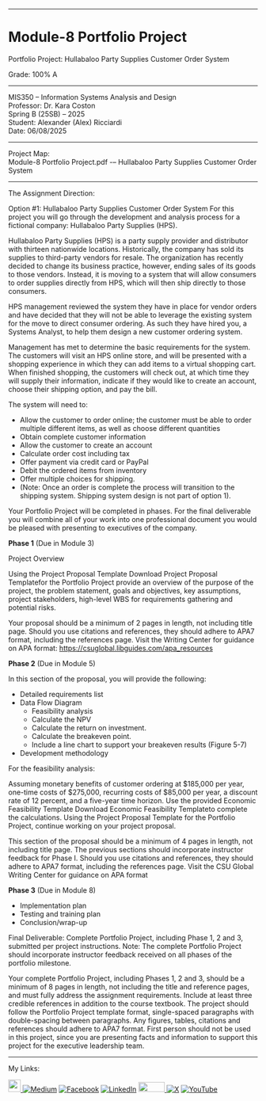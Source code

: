 ﻿-----------------------------------------------------------------------------------------------------------------------------
# Module-8 Portfolio Project  
Portfolio Project: Hullabaloo Party Supplies Customer Order System 

Grade: 100% A

-----------------------------------------------------------------------------------------------------------------------------

MIS350 – Information Systems Analysis and Design  
Professor: Dr. Kara Coston  
Spring B (25SB) – 2025   
Student: Alexander (Alex) Ricciardi  
Date: 06/08/2025  

-----------------------------------------------------------------------------------------------------------------------------

Project Map:   
Module-8 Portfolio Project.pdf -– Hullabaloo Party Supplies Customer Order System    

-----------------------------------------------------------------------------------------------------------------------------

The Assignment Direction:    

Option #1: Hullabaloo Party Supplies Customer Order System
For this project you will go through the development and analysis process for a fictional company: Hullabaloo Party Supplies (HPS).

Hullabaloo Party Supplies (HPS) is a party supply provider and distributor with thirteen nationwide locations. Historically, the company has sold its supplies to third-party vendors for resale. The organization has recently decided to change its business practice, however, ending sales of its goods to those vendors. Instead, it is moving to a system that will allow consumers to order supplies directly from HPS, which will then ship directly to those consumers.

HPS management reviewed the system they have in place for vendor orders and have decided that they will not be able to leverage the existing system for the move to direct consumer ordering. As such they have hired you, a Systems Analyst, to help them design a new customer ordering system.

Management has met to determine the basic requirements for the system. The customers will visit an HPS online store, and will be presented with a shopping experience in which they can add items to a virtual shopping cart. When finished shopping, the customers will check out, at which time they will supply their information, indicate if they would like to create an account, choose their shipping option, and pay the bill.

The system will need to:

- Allow the customer to order online; the customer must be able to order multiple different items, as well as choose different quantities
- Obtain complete customer information
- Allow the customer to create an account
- Calculate order cost including tax
- Offer payment via credit card or PayPal
- Debit the ordered items from inventory
- Offer multiple choices for shipping.
- (Note: Once an order is complete the process will transition to the shipping system. Shipping system design is not part of option 1).

Your Portfolio Project will be completed in phases. For the final deliverable you will combine all of your work into one professional document you would be pleased with presenting to executives of the company.

**Phase 1** (Due in Module 3)

Project Overview

Using the Project Proposal Template Download Project Proposal Templatefor the Portfolio Project provide an overview of the purpose of the project, the problem statement, goals and objectives, key assumptions, project stakeholders, high-level WBS for requirements gathering and potential risks. 

Your proposal should be a minimum of 2 pages in length, not including title page. Should you use citations and references, they should adhere to APA7 format, including the references page.  Visit the Writing Center for guidance on APA format: https://csuglobal.libguides.com/apa_resources

**Phase 2** (Due in Module 5) 

In this section of the proposal, you will provide the following: 

- Detailed requirements list
- Data Flow Diagram
    - Feasibility analysis
    - Calculate the NPV
    - Calculate the return on investment.
    - Calculate the breakeven point.
    - Include a line chart to support your breakeven results (Figure 5-7)
- Development methodology

For the feasibility analysis: 

Assuming monetary benefits of customer ordering at $185,000 per year, one-time costs of $275,000, recurring costs of $85,000 per year, a discount rate of 12 percent, and a five-year time horizon. Use the provided Economic Feasibility Template Download Economic Feasibility Templateto complete the calculations.
Using the Project Proposal Template for the Portfolio Project, continue working on your project proposal. 

This section of the proposal should be a minimum of 4 pages in length, not including title page. The previous sections should incorporate instructor feedback for Phase I. Should you use citations and references, they should adhere to APA7 format, including the references page.  Visit the CSU Global Writing Center for guidance on APA format 

**Phase 3** (Due in Module 8)

- Implementation plan
- Testing and training plan
- Conclusion/wrap-up

Final Deliverable: Complete Portfolio Project, including Phase 1, 2 and 3, submitted per project instructions. Note: The complete Portfolio Project should incorporate instructor feedback received on all phases of the portfolio milestone.

Your complete Portfolio Project, including Phases 1, 2 and 3, should be a minimum of 8 pages in length, not including the title and reference pages, and must fully address the assignment requirements. Include at least three credible references in addition to the course textbook.  The project should follow the Portfolio Project template format, single-spaced paragraphs with double-spacing between paragraphs. Any figures, tables, citations and references should adhere to APA7 format.  First person should not be used in this project, since you are presenting facts and information to support this project for the executive leadership team. 

-----------------------------------------------------------------------------------------------------------------------------

My Links:   

<span><a href="https://www.alexomegapy.com" target="_blank"><img width="25" height="25" src="https://github.com/user-attachments/assets/a8e0ea66-5d8f-43b3-8fff-2c3d74d57f53"></span>    [![Medium](https://img.shields.io/badge/Medium-12100E?style=for-the-badge&logo=medium&logoColor=whit)](https://medium.com/@alex.omegapy)    [![Facebook](https://img.shields.io/badge/Facebook-%231877F2.svg?logo=Facebook&logoColor=white)](https://www.facebook.com/profile.php?id=100089638857137)    [![LinkedIn](https://img.shields.io/badge/LinkedIn-%230077B5.svg?logo=linkedin&logoColor=white)](https://linkedin.com/in/alex-ricciardi)    <span><a href="https://www.threads.net/@alexomegapy?hl=en" target="_blank"><img width="53" height="20" src="https://github.com/user-attachments/assets/58c9e833-4501-42e4-b4fe-39ffafba99b2"></span>    [![X](https://img.shields.io/badge/X-black.svg?logo=X&logoColor=white)](https://x.com/AlexOmegapy)    [![YouTube](https://img.shields.io/badge/YouTube-%23FF0000.svg?logo=YouTube&logoColor=white)](https://www.youtube.com/channel/UC4rMaQ7sqywMZkfS1xGh2AA) 


